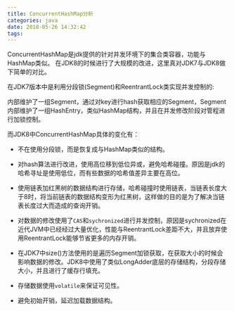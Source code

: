 ```yaml
---
title: ConcurrentHashMap分析
categories: java
date: 2018-05-26 14:32:42
tags:
---
```


ConcurrentHashMap是jdk提供的针对并发环境下的集合类容器，功能与HashMap类似。
在JDK8的时候进行了大规模的改进，这里真对JDK7与JDK8做下简单的对比。

在JDK7版本中是利用分段锁(Segment)和ReentrantLock类实现并发控制的:

内部维护了一组Segment，通过对key进行hash获取相应的Segment，Segment内部维护了一组HashEntry，类似HashMap结构，并且在并发修改阶段对管程进行加锁控制。

而JDK8中ConcurrentHashMap具体的变化有：

* 不在使用分段锁，而是恢复成与HashMap类似的结构。

* 对hash算法进行改进，使用高位移到低位异或，避免哈希碰撞。原因是jdk的哈希寻址是使用低位，而有些数据的哈希值差异主要在高位。

* 使用链表加红黑树的数据结构进行存储，哈希碰撞时使用链表，当链表长度大于8时，将当前链表的数据结构变形为红黑树，这样做的目的是为了解决当链表长度过大而造成的查询开销。

* 对数据的修改使用了`CAS`和`sychronized`进行并发控制，原因是sychronized在近代JVM中已经经过大量优化，性能与ReentrantLock差距不大，并且放弃使用ReentrantLock能够节省更多的内存开销。

* 在JDK7中size()方法使用的是遍历Segment加锁获取，在获取大小的时候会影响数据的修改。JDK8中使用了类似LongAdder底层的存储结构，分段存储大小，并且进行了缓存行填充。

* 存储数据使用`volatile`来保证可见性。

* 避免初始开销，延迟加载数据结构。